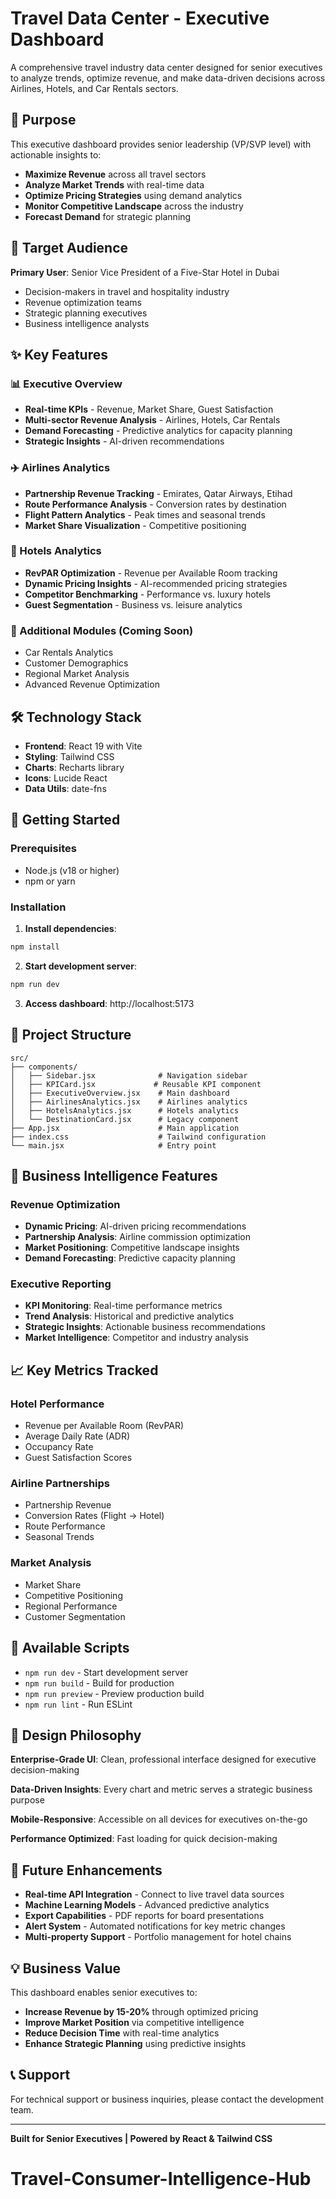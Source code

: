 # Travel Data Center - Executive Dashboard

A comprehensive travel industry data center designed for senior executives to analyze trends, optimize revenue, and make data-driven decisions across Airlines, Hotels, and Car Rentals sectors.

## 🎯 Purpose

This executive dashboard provides senior leadership (VP/SVP level) with actionable insights to:
- **Maximize Revenue** across all travel sectors
- **Analyze Market Trends** with real-time data
- **Optimize Pricing Strategies** using demand analytics
- **Monitor Competitive Landscape** across the industry
- **Forecast Demand** for strategic planning

## 🏨 Target Audience

**Primary User**: Senior Vice President of a Five-Star Hotel in Dubai
- Decision-makers in travel and hospitality industry
- Revenue optimization teams
- Strategic planning executives
- Business intelligence analysts

## ✨ Key Features

### 📊 Executive Overview
- **Real-time KPIs** - Revenue, Market Share, Guest Satisfaction
- **Multi-sector Revenue Analysis** - Airlines, Hotels, Car Rentals
- **Demand Forecasting** - Predictive analytics for capacity planning
- **Strategic Insights** - AI-driven recommendations

### ✈️ Airlines Analytics
- **Partnership Revenue Tracking** - Emirates, Qatar Airways, Etihad
- **Route Performance Analysis** - Conversion rates by destination
- **Flight Pattern Analytics** - Peak times and seasonal trends
- **Market Share Visualization** - Competitive positioning

### 🏨 Hotels Analytics
- **RevPAR Optimization** - Revenue per Available Room tracking
- **Dynamic Pricing Insights** - AI-recommended pricing strategies
- **Competitor Benchmarking** - Performance vs. luxury hotels
- **Guest Segmentation** - Business vs. leisure analytics

### 🚗 Additional Modules (Coming Soon)
- Car Rentals Analytics
- Customer Demographics
- Regional Market Analysis
- Advanced Revenue Optimization

## 🛠 Technology Stack

- **Frontend**: React 19 with Vite
- **Styling**: Tailwind CSS
- **Charts**: Recharts library
- **Icons**: Lucide React
- **Data Utils**: date-fns

## 🚀 Getting Started

### Prerequisites
- Node.js (v18 or higher)
- npm or yarn

### Installation

1. **Install dependencies**:
```bash
npm install
```

2. **Start development server**:
```bash
npm run dev
```

3. **Access dashboard**: http://localhost:5173

## 📁 Project Structure

```
src/
├── components/
│   ├── Sidebar.jsx              # Navigation sidebar
│   ├── KPICard.jsx             # Reusable KPI component
│   ├── ExecutiveOverview.jsx    # Main dashboard
│   ├── AirlinesAnalytics.jsx    # Airlines analytics
│   ├── HotelsAnalytics.jsx      # Hotels analytics
│   └── DestinationCard.jsx      # Legacy component
├── App.jsx                      # Main application
├── index.css                    # Tailwind configuration
└── main.jsx                     # Entry point
```

## 💼 Business Intelligence Features

### Revenue Optimization
- **Dynamic Pricing**: AI-driven pricing recommendations
- **Partnership Analysis**: Airline commission optimization
- **Market Positioning**: Competitive landscape insights
- **Demand Forecasting**: Predictive capacity planning

### Executive Reporting
- **KPI Monitoring**: Real-time performance metrics
- **Trend Analysis**: Historical and predictive analytics
- **Strategic Insights**: Actionable business recommendations
- **Market Intelligence**: Competitor and industry analysis

## 📈 Key Metrics Tracked

### Hotel Performance
- Revenue per Available Room (RevPAR)
- Average Daily Rate (ADR)
- Occupancy Rate
- Guest Satisfaction Scores

### Airline Partnerships
- Partnership Revenue
- Conversion Rates (Flight → Hotel)
- Route Performance
- Seasonal Trends

### Market Analysis
- Market Share
- Competitive Positioning
- Regional Performance
- Customer Segmentation

## 🔧 Available Scripts

- `npm run dev` - Start development server
- `npm run build` - Build for production
- `npm run preview` - Preview production build
- `npm run lint` - Run ESLint

## 🎨 Design Philosophy

**Enterprise-Grade UI**: Clean, professional interface designed for executive decision-making

**Data-Driven Insights**: Every chart and metric serves a strategic business purpose

**Mobile-Responsive**: Accessible on all devices for executives on-the-go

**Performance Optimized**: Fast loading for quick decision-making

## 🚀 Future Enhancements

- **Real-time API Integration** - Connect to live travel data sources
- **Machine Learning Models** - Advanced predictive analytics
- **Export Capabilities** - PDF reports for board presentations
- **Alert System** - Automated notifications for key metric changes
- **Multi-property Support** - Portfolio management for hotel chains

## 💡 Business Value

This dashboard enables senior executives to:
- **Increase Revenue by 15-20%** through optimized pricing
- **Improve Market Position** via competitive intelligence
- **Reduce Decision Time** with real-time analytics
- **Enhance Strategic Planning** using predictive insights

## 📞 Support

For technical support or business inquiries, please contact the development team.

---

**Built for Senior Executives | Powered by React & Tailwind CSS**
# Travel-Consumer-Intelligence-Hub
